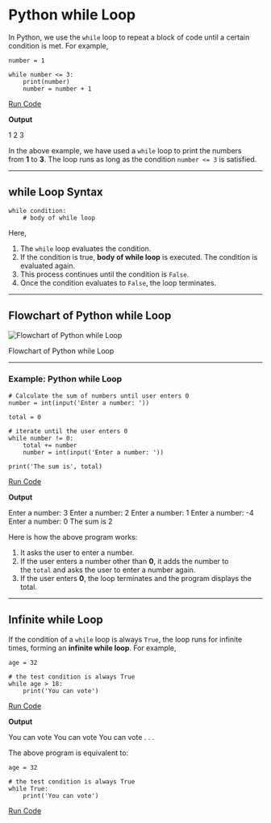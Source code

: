 # Python while Loop

In Python, we use the `while` loop to repeat a block of code until a certain condition is met. For example,

```
number = 1

while number <= 3:
    print(number)
    number = number + 1
```

[Run Code](https://www.programiz.com/python-programming/online-compiler)

**Output**

1
2
3

In the above example, we have used a `while` loop to print the numbers from **1** to **3**. The loop runs as long as the condition `number <= 3` is satisfied.

---

## while Loop Syntax

```
while condition:
    # body of while loop
```

Here,

1. The `while` loop evaluates the condition.
2. If the condition is true, **body of while loop** is executed. The condition is evaluated again.
3. This process continues until the condition is `False`.
4. Once the condition evaluates to `False`, the loop terminates.

---

## Flowchart of Python while Loop

![Flowchart of Python while Loop](https://www.programiz.com/sites/tutorial2program/files/python-while-loop-flowchart.png "Flowchart of Python while Loop")

Flowchart of Python while Loop

---

### Example: Python while Loop

```
# Calculate the sum of numbers until user enters 0
number = int(input('Enter a number: '))

total = 0

# iterate until the user enters 0
while number != 0:
    total += number
    number = int(input('Enter a number: '))

print('The sum is', total)
```

[Run Code](https://www.programiz.com/python-programming/online-compiler)

**Output**

Enter a number: 3
Enter a number: 2
Enter a number: 1
Enter a number: -4
Enter a number: 0
The sum is 2

Here is how the above program works:

1. It asks the user to enter a number.
2. If the user enters a number other than **0**, it adds the number to the `total` and asks the user to enter a number again.
3. If the user enters **0**, the loop terminates and the program displays the total.

---

## Infinite while Loop

If the condition of a `while` loop is always `True`, the loop runs for infinite times, forming an **infinite while loop**. For example,

```
age = 32

# the test condition is always True
while age > 18:
    print('You can vote')
```

[Run Code](https://www.programiz.com/python-programming/online-compiler)

**Output**

You can vote
You can vote
You can vote
.
.
.

The above program is equivalent to:

```
age = 32
    
# the test condition is always True
while True:
    print('You can vote')
```

[Run Code](https://www.programiz.com/python-programming/online-compiler)